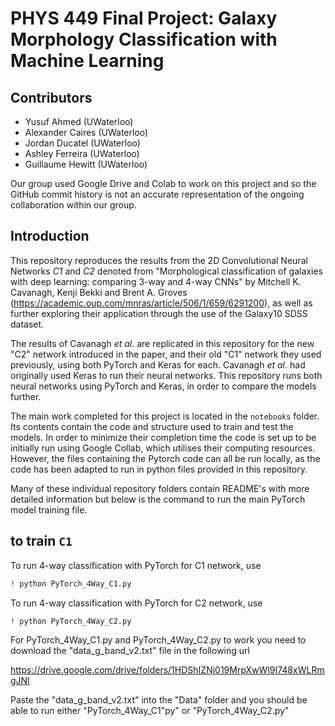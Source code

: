# PHYS 449 Final Project: Galaxy Morphology Classification with Machine Learning

## Contributors
- Yusuf Ahmed (UWaterloo)
- Alexander Caires (UWaterloo)
- Jordan Ducatel (UWaterloo)
- Ashley Ferreira (UWaterloo)
- Guillaume Hewitt (UWaterloo)

Our group used Google Drive and Colab to work on this project and so the GitHub commit history is not an accurate representation of the ongoing collaboration within our group. 

## Introduction

This repository reproduces the results from the 2D Convolutional Neural Networks *C1* and *C2* denoted from "Morphological classification of galaxies with deep learning: comparing 3-way and 4-way CNNs" by Mitchell K. Cavanagh, Kenji Bekki and Brent A. Groves (https://academic.oup.com/mnras/article/506/1/659/6291200), as well as further exploring their application through the use of the Galaxy10 SDSS dataset.


The results of Cavanagh *et al*. are replicated in this repository for the new "C2" network introduced in the paper, and their old "C1" network they used previously, using both PyTorch and Keras for each. Cavanagh *et al*. had originally used Keras to run their neural networks. This repository runs both neural networks using PyTorch and Keras, in order to compare the models further.


The main work completed for this project is located in the `notebooks` folder. Its contents contain the code and structure used to train and test the models. In order to minimize their completion time the code is set up to be initially run using Google Collab, which utilises their computing resources. However, the files containing the Pytorch code can all be run locally, as the code has been adapted to run in python files provided in this repository.


Many of these individual repository folders contain README's with more detailed information but below is the command to run the main PyTorch model training file.

## to train `C1`

To run 4-way classification with PyTorch for C1 network, use

```sh
! python PyTorch_4Way_C1.py 
```

To run 4-way classification with PyTorch for C2 network, use

```sh
! python PyTorch_4Way_C2.py 
```

For PyTorch_4Way_C1.py and PyTorch_4Way_C2.py to work you need to download the "data_g_band_v2.txt" file in the following url

https://drive.google.com/drive/folders/1HDShIZNj019MrpXwWl9I748xWLRmgJNl

Paste the "data_g_band_v2.txt" into the "Data" folder and you should be able to run either "PyTorch_4Way_C1"py" or "PyTorch_4Way_C2.py"
